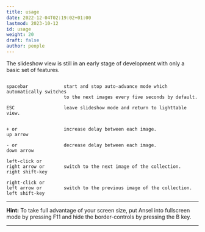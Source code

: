 ```yaml
---
title: usage
date: 2022-12-04T02:19:02+01:00
lastmod: 2023-10-12
id: usage
weight: 20
draft: false
author: people
---
```


The slideshow view is still in an early stage of development with only a basic set of features.


```

spacebar             start and stop auto-advance mode which automatically switches
                     to the next images every five seconds by default.

ESC                  leave slideshow mode and return to lighttable view.


+ or                 increase delay between each image.
up arrow

- or                 decrease delay between each image.
down arrow

left-click or
right arrow or       switch to the next image of the collection.
right shift-key

right-click or
left arrow or        switch to the previous image of the collection.
left shift-key

```

---

**Hint:** To take full advantage of your screen size, put Ansel into fullscreen mode by pressing F11 and hide the border-controls by pressing the B key.

---
